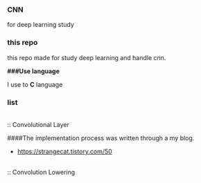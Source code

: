 ### CNN
for deep learning study

### this repo
this repo made for study deep learning and handle cnn.

**###Use language**

I use to <strong>C</strong> language

### list
<br>
:: Convolutional Layer

####The implementation process was written through a my blog.
- https://strangecat.tistory.com/50
<br>
:: Convolution Lowering
